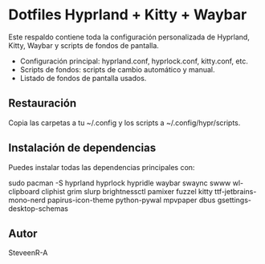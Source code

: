 # Dotfiles Hyprland + Kitty + Waybar

Este respaldo contiene toda la configuración personalizada de Hyprland, Kitty, Waybar y scripts de fondos de pantalla.

- Configuración principal: hyprland.conf, hyprlock.conf, kitty.conf, etc.
- Scripts de fondos: scripts de cambio automático y manual.
- Listado de fondos de pantalla usados.

## Restauración

Copia las carpetas a tu ~/.config y los scripts a ~/.config/hypr/scripts.

## Instalación de dependencias

Puedes instalar todas las dependencias principales con:

sudo pacman -S hyprland hyprlock hypridle waybar swaync swww wl-clipboard cliphist grim slurp brightnessctl pamixer fuzzel kitty ttf-jetbrains-mono-nerd papirus-icon-theme python-pywal mpvpaper dbus gsettings-desktop-schemas

## Autor
SteveenR-A
